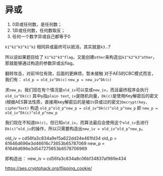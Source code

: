 # 异或

1. 0异或任何数，是任何数；
2. 1异或任何数，任何数取反；
3. 任何一个数字异或自己都等于0


`k1^k2^k3^k1^k2` 相同异或最终可以抵消，其实就是`k3`...?

所以说如果题目给了
`k1^k2^k3^flag`，又能创建`other`来构造出`k1^k2^k3^other`，那就能够通过构造的参数异或出flag。

翻转攻击，对前16位有效，后面的更麻烦，暂未接触
对于AES的CBC模式而言，我们有：
`old_p = old_iv^Dk(c)`
`new_p = new_iv^Dk(c)`

求`new_p`，我们现在有个情况是`old_iv`可以变成`new_iv`，而且最终程序会执行`old_iv^Dk(c)`
其中`p`指`plain text`, `iv`是随机向量，`Dk(c)`是使用Key解密后的密文(根据AES算法性质，直接用key解密后的是被`IV`异或过的密文)`Decrypt(key, cipherText)`
构造
`old_p^old_p^new_p = old_iv^Dk(c)^old_p^new_p`
即
`new_p = old_iv^Dk(c)^old_p^new_p`

我们现在不知道`Dk(c)`，但已知`old_iv`，而算法最后会使用这个`old_iv`去进行`Dk(c)^old_iv`的操作，所以只需要构造出`new_iv = old_iv^old_p^new_p`。

old_iv = cd56fa3c834a9e15a622dd24e461fd34
old_p = 61646d696e3d46616c73653b65787069
new_p = 61646d696e3d547275653b6578706969

即构造出：
new_iv = cd56fa3c834a8c06bf34837af969e434

https://aes.cryptohack.org/flipping_cookie/